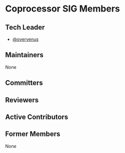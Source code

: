 # Coprocessor SIG Members

## Tech Leader

- [@overvenus](https://github.com/overvenus)

## Maintainers

None

## Committers

## Reviewers

## Active Contributors

## Former Members

None
